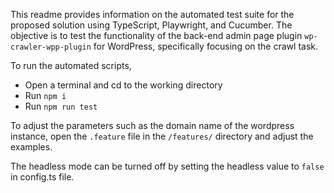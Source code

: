 
This readme provides information on the automated test suite for the proposed solution using TypeScript, Playwright, and Cucumber. The objective is to test the functionality of the back-end admin page plugin `wp-crawler-wpp-plugin` for WordPress, specifically focusing on the crawl task.

To run the automated scripts,

- Open a terminal and cd to the working directory
- Run `npm i`
- Run `npm run test`

To adjust the parameters such as the domain name of the wordpress instance, open the `.feature` file in the `/features/` directory and adjust the examples.

The headless mode can be turned off by setting the headless value to `false` in config.ts file.